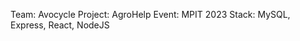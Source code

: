 Team:       Avocycle 
Project:    AgroHelp
Event:      MPIT 2023
Stack:      MySQL, Express, React, NodeJS
